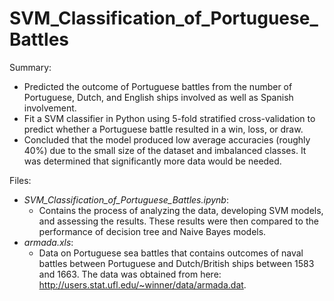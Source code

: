 # SVM_Classification_of_Portuguese_Battles

Summary:

*	Predicted the outcome of Portuguese battles from the number of Portuguese, Dutch, and English ships involved as well as Spanish involvement.
*	Fit a SVM classifier in Python using 5-fold stratified cross-validation to predict whether a Portuguese battle resulted in a win, loss, or draw.
*	Concluded that the model produced low average accuracies (roughly 40%) due to the small size of the dataset and imbalanced classes. It was determined that significantly more data would be needed.

Files:

* _SVM_Classification_of_Portuguese_Battles.ipynb_: 
    * Contains the process of analyzing the data, developing SVM models, and assessing the results. These results were then compared to the performance of decision tree and Naive Bayes models. 
* _armada.xls_:
    * Data on Portuguese sea battles that contains outcomes of naval battles between Portuguese and Dutch/British ships between 1583 and 1663. The data was obtained from here: http://users.stat.ufl.edu/~winner/data/armada.dat.
